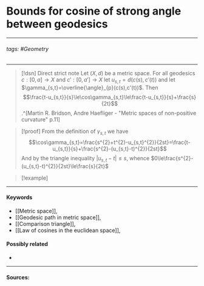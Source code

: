 # Bounds for cosine of strong angle between geodesics
***
###### tags: #Geometry 
***
>[!dsn] Direct strict note
>Let $(X,d)$ be a metric space. For all geodesics $c:[0,a]\to X$ and $c':[0,a']\to X$ let $u_{s,t}=d(c(s),c'(t))$ and let $\gamma_{s,t}=\overline{\angle}_{p}(c(s),c'(t))$. Then
>$$\frac{t-u_{s,t}}{s}\le\cos\gamma_{s,t}\le\frac{t-u_{s,t}}{s}+\frac{s}{2t}$$.^[Martin R. Bridson, Andre Haefliger - "Metric spaces of non-positive curvature" p.11]

>[!proof]
>From the definition of $\gamma_{s,t}$ we have
>$$\cos\gamma_{s,t}=\frac{s^{2}+t^{2}-u_{s,t}^{2}}{2st}=\frac{t-u_{s,t}}{s}+\frac{s^{2}-(u_{s,t}-t)^{2}}{2st}$$
>And by the triangle inequality $|u_{s,t}-t|\le s$, whence $0\le\frac{s^{2}-(u_{s,t}-t)^{2}}{2st}\le\frac{s}{2t}$

>[!example] 
>
***
#### Keywords
- [[Metric space]],
- [[Geodesic path in metric space]],
- [[Comparison triangle]],
- [[Law of cosines in the euclidean space]],
#### Possibly related
- 
***
#### Sources: